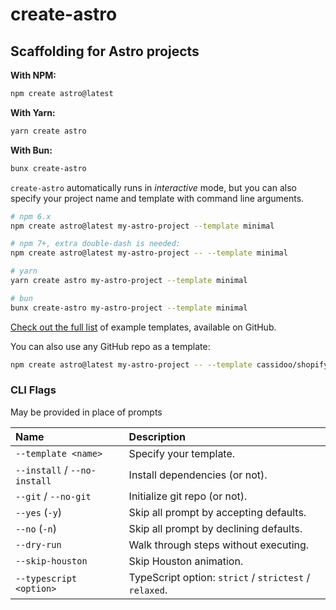 # create-astro

## Scaffolding for Astro projects

**With NPM:**

```bash
npm create astro@latest
```

**With Yarn:**

```bash
yarn create astro
```

**With Bun:**

```bash
bunx create-astro
```

`create-astro` automatically runs in _interactive_ mode, but you can also specify your project name and template with command line arguments.

```bash
# npm 6.x
npm create astro@latest my-astro-project --template minimal

# npm 7+, extra double-dash is needed:
npm create astro@latest my-astro-project -- --template minimal

# yarn
yarn create astro my-astro-project --template minimal

# bun
bunx create-astro my-astro-project --template minimal
```

[Check out the full list][examples] of example templates, available on GitHub.

You can also use any GitHub repo as a template:

```bash
npm create astro@latest my-astro-project -- --template cassidoo/shopify-react-astro
```

### CLI Flags

May be provided in place of prompts

| Name                         | Description                                            |
| :--------------------------- | :----------------------------------------------------- |
| `--template <name>`          | Specify your template.                                 |
| `--install` / `--no-install` | Install dependencies (or not).                         |
| `--git` / `--no-git`         | Initialize git repo (or not).                          |
| `--yes` (`-y`)               | Skip all prompt by accepting defaults.                 |
| `--no` (`-n`)                | Skip all prompt by declining defaults.                 |
| `--dry-run`                  | Walk through steps without executing.                  |
| `--skip-houston`             | Skip Houston animation.                                |
| `--typescript <option>`      | TypeScript option: `strict` / `strictest` / `relaxed`. |

[examples]: https://github.com/withastro/astro/tree/main/examples
[typescript]: https://github.com/withastro/astro/tree/main/packages/astro/tsconfigs

